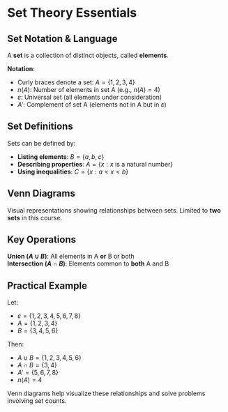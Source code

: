 # Set Theory Essentials

## Set Notation & Language

A **set** is a collection of distinct objects, called **elements**.

**Notation**:
- Curly braces denote a set: $A = \{1, 2, 3, 4\}$
- $n(A)$: Number of elements in set A (e.g., $n(A) = 4$)
- $\varepsilon$: Universal set (all elements under consideration)
- $A'$: Complement of set A (elements not in A but in $\varepsilon$)

## Set Definitions

Sets can be defined by:
- **Listing elements**: $B = \{a, b, c\}$
- **Describing properties**: $A = \{x: x \text{ is a natural number}\}$
- **Using inequalities**: $C = \{x: a < x < b\}$

## Venn Diagrams

Visual representations showing relationships between sets. Limited to **two sets** in this course.

## Key Operations

**Union ($A \cup B$)**: All elements in A **or** B or both  
**Intersection ($A \cap B$)**: Elements common to **both** A and B

## Practical Example

Let:
- $\varepsilon = \{1, 2, 3, 4, 5, 6, 7, 8\}$
- $A = \{1, 2, 3, 4\}$
- $B = \{3, 4, 5, 6\}$

Then:
- $A \cup B = \{1, 2, 3, 4, 5, 6\}$
- $A \cap B = \{3, 4\}$
- $A' = \{5, 6, 7, 8\}$
- $n(A) = 4$

Venn diagrams help visualize these relationships and solve problems involving set counts.